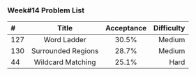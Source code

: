 ###       Week#14 Problem List

| #  | Title  | Acceptance | Difficulty
| :------------ |:---------------:| :-----:| -----:|
| 127     | Word Ladder     | 30.5% | Medium  |
| 130     | Surrounded Regions    | 28.7% | Medium  |
| 44    | Wildcard Matching  | 25.1% | Hard |
